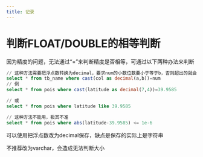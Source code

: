 ```yaml
---
title: 记录
---
```


# 判断FLOAT/DOUBLE的相等判断
因为精度的问题，无法通过“=”来判断精度是否相等，可通过以下两种办法来判断

```sql
// 这种方法需要把浮点数转换为decimal，要求num的小数位数要小于等于b，否则超出的就会被忽略，造成无法判断
select * from tb_name where cast(col as decimal(a,b))=num
// 例
select * from pois where cast(latitude as decimal(7,4))=39.9585

// 或
select * from pois where latitude like 39.9585

// 这种方法不能用，极其不准
select * from pois where abs(latitude-39.9585) <= 1e-6
```

可以使用把浮点数改为decimal保存，缺点是保存的实际上是字符串

不推荐改为varchar，会造成无法判断大小


                      